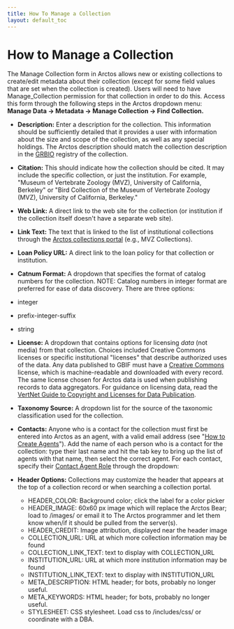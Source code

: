 ```yaml
---
title: How To Manage a Collection
layout: default_toc
---
```


# How to Manage a Collection

The Manage Collection form in Arctos allows new or existing collections to create/edit metadata about their collection (except for some field values that are set when the collection is created). Users will need to have Manage_Collection permission for that collection in order to do this. Access this form through the following steps in the Arctos dropdown menu: **Manage Data -> Metadata -> Manage Collection -> Find Collection.**

* **Description:** Enter a description for the collection. This information should be sufficiently detailed that it provides a user with information about the size and scope of the collection, as well as any special holdings. The Arctos description should match the collection description in the [GRBIO](http://grbio.org) registry of the collection.

* **Citation:** This should indicate how the collection should be cited. It may include the specific collection, or just the institution. For example, "Museum of Vertebrate Zoology (MVZ), University of California, Berkeley" or "Bird Collection of the Museum of Vertebrate Zoology (MVZ), University of California, Berkeley."

* **Web Link:** A direct link to the web site for the collection (or institution if the collection itself doesn't have a separate web site).

* **Link Text:** The text that is linked to the list of institutional collections through the [Arctos collections portal](http://arctos.database.museum/home.cfm) (e.g., MVZ Collections).

* **Loan Policy URL:** A direct link to the loan policy for that collection or institution.

* **Catnum Format:** A dropdown that specifies the format of catalog numbers for the collection. NOTE: Catalog numbers in integer format are preferred for ease of data discovery. There are three options:

 * integer
 * prefix-integer-suffix
 * string

* **License:** A dropdown that contains options for licensing _data_ (not media) from that collection. Choices included Creative Commons licenses or specific institutional "licenses" that describe authorized uses of the data. Any data published to GBIF must have a [Creative Commons](http://creativecommons.org) license, which is machine-readable and downloaded with every record. The same license chosen for Arctos data is used when publishing records to data aggregators. For guidance on licensing data, read the [VertNet Guide to Copyright and Licenses for Data Publication](http://vertnet.org/resources/datalicensingguide.html).

* **Taxonomy Source:** A dropdown list for the source of the taxonomic classification used for the collection.

* **Contacts:** Anyone who is a contact for the collection must first be entered into Arctos as an agent, with a valid email address (see "[How to Create Agents](https://github.com/ArctosDB/documentation-wiki/wiki/How-to-Create-Agents)"). Add the name of each person who is a contact for the collection: type their last name and hit the tab key to bring up the list of agents with that name, then select the correct agent. 
For each contact, specify their [Contact Agent Role](http://arctos.database.museum/info/ctDocumentation.cfm?table=CTCOLL_CONTACT_ROLE) through the dropdown:


* **Header Options:** Collections may customize the header that appears at the top of a collection record or when searching a collection portal.

  * HEADER_COLOR: Background color; click the label for a color picker
  * HEADER_IMAGE: 60x60 px image which will replace the Arctos Bear; load to /images/ or email it to The Arctos programmer and let them know when/if it should be pulled from the server(s).
  * HEADER_CREDIT: Image attribution, displayed near the header image
  * COLLECTION_URL: URL at which more collection information may be found
  * COLLECTION_LINK_TEXT: text to display with COLLECTION_URL
  * INSTITUTION_URL: URL at which more institution information may be found
  * INSTITUTION_LINK_TEXT: text to display with INSTITUTION_URL
  * META_DESCRIPTION: HTML header; for bots, probably no longer useful.
  * META_KEYWORDS: HTML header; for bots, probably no longer useful.
  * STYLESHEET: CSS stylesheet. Load css to /includes/css/ or coordinate with a DBA.
  
